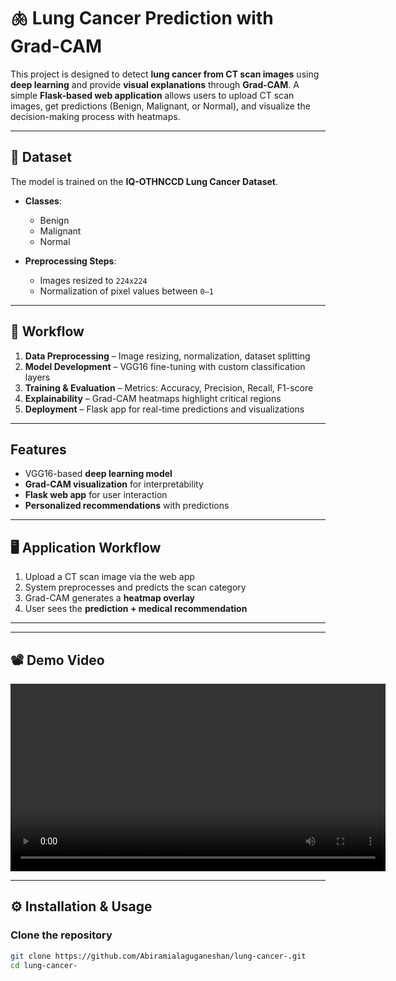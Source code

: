 # 🫁 Lung Cancer Prediction with Grad-CAM  

This project is designed to detect **lung cancer from CT scan images** using **deep learning** and provide **visual explanations** through **Grad-CAM**. A simple **Flask-based web application** allows users to upload CT scan images, get predictions (Benign, Malignant, or Normal), and visualize the decision-making process with heatmaps.  

---

## 📂 Dataset  
The model is trained on the **IQ-OTHNCCD Lung Cancer Dataset**.  

- **Classes**:  
  - Benign  
  - Malignant  
  - Normal  

- **Preprocessing Steps**:  
  - Images resized to `224x224`  
  - Normalization of pixel values between `0–1`   

---

## 🔄 Workflow  
1. **Data Preprocessing** – Image resizing, normalization, dataset splitting  
2. **Model Development** – VGG16 fine-tuning with custom classification layers  
3. **Training & Evaluation** – Metrics: Accuracy, Precision, Recall, F1-score  
4. **Explainability** – Grad-CAM heatmaps highlight critical regions  
5. **Deployment** – Flask app for real-time predictions and visualizations  

---

##  Features 
- VGG16-based **deep learning model**  
- **Grad-CAM visualization** for interpretability  
- **Flask web app** for user interaction  
- **Personalized recommendations** with predictions  

---

## 🖥️ Application Workflow  
1. Upload a CT scan image via the web app  
2. System preprocesses and predicts the scan category  
3. Grad-CAM generates a **heatmap overlay**  
4. User sees the **prediction + medical recommendation**  

---
---

## 📽️ Demo Video  

<video width="600" controls>
  <source src="https://github.com/Abiramialagugaganeshan/Lung-Cancer-/blob/ab4ff6199aff4badb6fe78710060fd69dcbaa580/demo.mp4" type="video/mp4">
  Your browser does not support the video tag.
</video>



---

## ⚙️ Installation & Usage  

### Clone the repository  
```bash
git clone https://github.com/Abiramialaguganeshan/lung-cancer-.git
cd lung-cancer-
